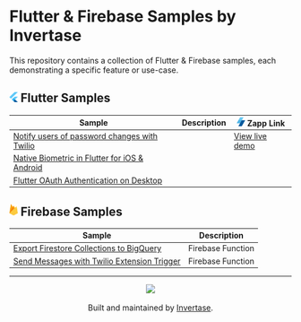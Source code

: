 # Flutter & Firebase Samples by Invertase

This repository contains a collection of Flutter & Firebase samples, each demonstrating a specific feature or use-case.

## <img src="./flutter-logo.svg" width="15"/> Flutter Samples


| Sample | Description | <img src="./zapp-logo.svg" width="15"/> Zapp Link |
| --- | --- | --- |
| [Notify users of password changes with Twilio](./firebase_twilio_send_message/) |  | [View live demo](https://zapp.run/edit/flutter-z9w06qzax06) |
| [Native Biometric in Flutter for iOS & Android](./flutter_biometrics_authentication/) |  |  |
| [Flutter OAuth Authentication on Desktop](./flutter_send_account_updates_with_twilio/) |  |  |
## <img src="./firebase-logo.png" width="15"/> Firebase Samples


| Sample | Description |
| --- | --- |
| [Export Firestore Collections to BigQuery](./firebase_firestore_bigquery_export/) | Firebase Function |
| [Send Messages with Twilio Extension Trigger](./firebase_twilio_send_message/) | Firebase Function |
---

<p align="center">
  <a href="https://invertase.io/?utm_source=readme&utm_medium=footer&utm_campaign=flutterfire_cli">
    <img width="75px" src="https://static.invertase.io/assets/invertase/invertase-rounded-avatar.png">
  </a>
  <p align="center">
    Built and maintained by <a href="https://invertase.io/?utm_source=readme&utm_medium=footer&utm_campaign=flutterfire_cli">Invertase</a>.
  </p>
</p>
